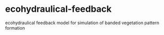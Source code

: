 ecohydraulical-feedback
=======================

ecohydraulical feedback model for simulation of banded vegetation pattern formation